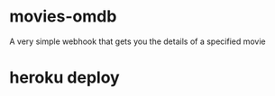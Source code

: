 # movies-omdb
A very simple webhook that gets you the details of a specified movie

# heroku deploy
